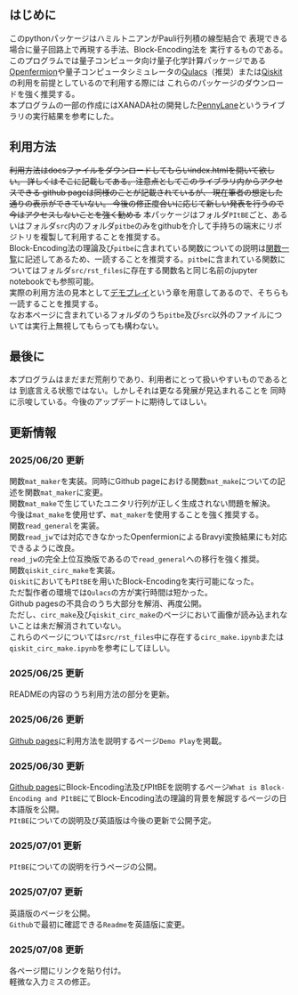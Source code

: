 ## はじめに
このpythonパッケージはハミルトニアンがPauli行列積の線型結合で
表現できる場合に量子回路上で再現する手法、Block-Encoding法を
実行するものである。\
このプログラムでは量子コンピュータ向け量子化学計算パッケージである[Openfermion](https://github.com/quantumlib/OpenFermion)や量子コンピュータシミュレータの[Qulacs](https://github.com/qulacs/qulacs)（推奨）または[Qiskit](https://github.com/Qiskit/qiskit)の利用を前提としているので利用する際には
これらのパッケージのダウンロードを強く推奨する。\
本プログラムの一部の作成にはXANADA社の開発した[PennyLane](https://github.com/PennyLaneAI/pennylane)というライブラリの実行結果を参考にした。

## 利用方法
~~利用方法はdocsファイルをダウンロードしてもらいindex.htmlを開いて欲しい。
詳しくはそこに記載してある。注意点としてこのライブラリ内からアクセスできる
github pageは同様のことが記載されているが、
現在筆者の想定した通りの表示ができていない。
今後の修正度合いに応じて新しい発表を行うので今はアクセスしないことを強く勧める~~
本パッケージはフォルダ`PItBE`ごと、あるいはフォルダ`src`内のフォルダ`pitbe`のみをgithubを介して手持ちの端末にリポジトリを複製して利用することを推奨する。\
Block-Encoding法の理論及び`pitbe`に含まれている関数についての説明は[関数一覧](../rst_files/rst/func_ja.rst)に記述してあるため、一読することを推奨する。`pitbe`に含まれている関数についてはフォルダ`src/rst_files`に存在する関数名と同じ名前のjupyter notebookでも参照可能。\
実際の利用方法の見本として[デモプレイ](./ipynb/jpn/demo_use.ipynb)という章を用意してあるので、そちらも一読することを推奨する。\
なお本ページに含まれているフォルダのうち`pitbe`及び`src`以外のファイルについては実行上無視してもらっても構わない。

## 最後に
本プログラムはまだまだ荒削りであり、利用者にとって扱いやすいものであるとは
到底言える状態ではない。しかしそれは更なる発展が見込まれることを
同時に示唆している。今後のアップデートに期待してほしい。

## 更新情報
### 2025/06/20 更新
関数`mat_maker`を実装。同時にGithub pageにおける関数`mat_make`についての記述を関数`mat_maker`に変更。\
関数`mat_make`で生じていたユニタリ行列が正しく生成されない問題を解決。\
今後は`mat_make`を使用せず、`mat_maker`を使用することを強く推奨する。\
関数`read_general`を実装。\
関数`read_jw`では対応できなかったOpenfermionによるBravyi変換結果にも対応できるように改良。\
`read_jw`の完全上位互換版であるので`read_general`への移行を強く推奨。\
関数`qiskit_circ_make`を実装。\
`Qiskit`においても`PItBE`を用いたBlock-Encodingを実行可能になった。\
ただ製作者の環境では`Qulacs`の方が実行時間は短かった。\
Github pagesの不具合のうち大部分を解消、再度公開。\
ただし、`circ_make`及び`qiskit_circ_make`のページにおいて画像が読み込まれないことは未だ解消されていない。\
これらのページについては`src/rst_files`中に存在する`circ_make.ipynb`または`qiskit_circ_make.ipynb`を参考にしてほしい。

### 2025/06/25 更新
READMEの内容のうち利用方法の部分を更新。

### 2025/06/26 更新
[Github pages](https://b-reo.github.io/PItBE/)に利用方法を説明するページ`Demo Play`を掲載。

### 2025/06/30 更新
[Github pages](https://b-reo.github.io/PItBE/)にBlock-Encoding法及びPItBEを説明するページ`What is Block-Encoding and PItBE`にてBlock-Encoding法の理論的背景を解説するページの日本語版を公開。\
`PItBE`についての説明及び英語版は今後の更新で公開予定。

### 2025/07/01 更新
`PItBE`についての説明を行うページの公開。

### 2025/07/07 更新
英語版のページを公開。\
`Github`で最初に確認できる`Readme`を英語版に変更。

### 2025/07/08 更新
各ページ間にリンクを貼り付け。\
軽微な入力ミスの修正。
